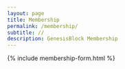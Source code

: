 ```yaml
---
layout: page
title: Membership
permalink: /membership/
subtitle: //
description: GenesisBlock Membership
---
```


{% include membership-form.html %}

